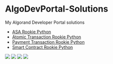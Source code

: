 # AlgoDevPortal-Solutions

My Algorand Developer Portal solutions

- [ASA Rookie Python](https://github.com/aleff-github/AlgoDevPortal-Solutions/blob/main/Challenges/ASA%20Rookie%20Python.py)
- [Atomic Transaction Rookie Python](https://github.com/aleff-github/AlgoDevPortal-Solutions/blob/main/Challenges/Atomic%20Transaction%20Rookie%20Python.py)
- [Payment Transaction Rookie Python](https://github.com/aleff-github/AlgoDevPortal-Solutions/blob/main/Challenges/Payment%20Transaction%20Rookie%20Python.py)
- [Smart Contract Rookie Python](https://github.com/aleff-github/AlgoDevPortal-Solutions/blob/main/Challenges/Smart%20Contract%20Rookie%20Python.py)

![](https://algorand-developer-portal.tryprism.com/static/Badges/2022/07/08%2010:48/payment_transaction.png?w=634&cmd=resize_then_crop&height=805&quality=70)
![](https://algorand-developer-portal.tryprism.com/static/Badges/2022/07/08%2010:46/standard_asset.png?w=634&cmd=resize_then_crop&height=805&quality=70)
![](https://algorand-developer-portal.tryprism.com/static/Badges/2022/07/08%2010:47/smart_contract.png?w=634&cmd=resize_then_crop&height=805&quality=70)
![](https://algorand-developer-portal.tryprism.com/static/Badges/2022/07/08%2010:49/atomic_transaction.png?w=634&cmd=resize_then_crop&height=805&quality=70)
